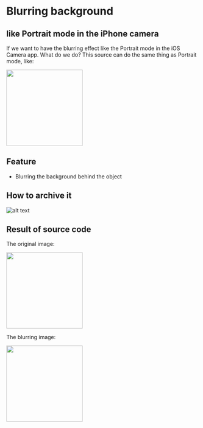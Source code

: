 # Blurring background 
## like Portrait mode in the iPhone camera

<p>If we want to have the blurring effect like the Portrait mode in the iOS Camera app. What do we do?
This source can do the same thing as Portrait mode, like:</p>
<img src="https://github.com/kienht99/portrait_camera_effect/blob/main/images/img1.png" width="200">

## Feature
- Blurring the background behind the object

## How to archive it
![alt text](https://github.com/kienht99/portrait_camera_effect/blob/main/images/img4.png)

## Result of source code
<p>The original image:</p>
<img src="https://github.com/kienht99/portrait_camera_effect/blob/main/images/img6.png" width="200">

<p>The blurring image:</p>
<img src="https://github.com/kienht99/portrait_camera_effect/blob/main/images/img7.png" width="200">
